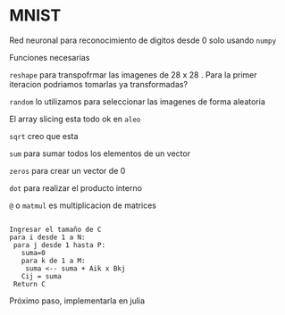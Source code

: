 # MNIST 

 Red neuronal para reconocimiento de digitos desde 0 solo usando `numpy`
 
 Funciones necesarias
 
 `reshape` para transpofrmar las imagenes de 28 x 28 . Para la primer iteracion podriamos tomarlas ya transformadas?
 
 `random` lo utilizamos para seleccionar las imagenes de forma aleatoria
 
 El array slicing esta todo ok en `aleo`
 
 `sqrt` creo que esta
 
 `sum` para sumar todos los elementos de un vector
 
 `zeros` para crear un vector de 0
 
 `dot` para realizar el producto interno
 
 `@` o `matmul` es multiplicacion de matrices
 
 ```Supongamos dos matrices A y B de dimensiones N x M y M x P
 
 Ingresar el tamaño de C 
 para i desde 1 a N:
  para j desde 1 hasta P:
    suma=0
    para k de 1 a M:
     suma <-- suma + Aik x Bkj
    Cij = suma
  Return C
  ```
 
 
 
 Próximo paso, implementarla en julia 
